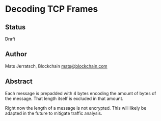 # Decoding TCP Frames

## Status

Draft

## Author

Mats Jerratsch, Blockchain
mats@blockchain.com

## Abstract

Each message is prepadded with 4 bytes encoding the amount of bytes of the message. That length itself is excluded in that amount.

Right now the length of a message is not encrypted. This will likely be adapted in the future to mitigate traffic analysis.